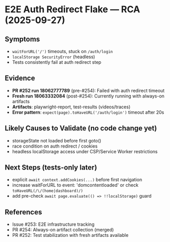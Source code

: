 # E2E Auth Redirect Flake — RCA (2025-09-27)

## Symptoms
- `waitForURL('/')` timeouts, stuck on `/auth/login`
- `localStorage SecurityError` (headless)
- Tests consistently fail at auth redirect step

## Evidence
- **PR #252 run 18062777789** (pre-#254): Failed with auth redirect timeout
- **Fresh run 18063332084** (post-#254): Currently running with always-on artifacts
- **Artifacts**: playwright-report, test-results (videos/traces)
- **Error pattern**: `expect(page).toHaveURL('/auth/login')` timeout after 20s

## Likely Causes to Validate (no code change yet)
- storageState not loaded before first goto()
- race condition on auth redirect / cookies
- headless localStorage access under CSP/Service Worker restrictions

## Next Steps (tests-only later)
- explicit `await context.addCookies(...)` before first navigation
- increase waitForURL to event: 'domcontentloaded' or check `toHaveURL(/\/(home|dashboard)/)`
- add pre-check `await page.evaluate(() => !!localStorage)` guard

## References
- Issue #253: E2E infrastructure tracking
- PR #254: Always-on artifact collection (merged)
- PR #252: Test stabilization with fresh artifacts available
